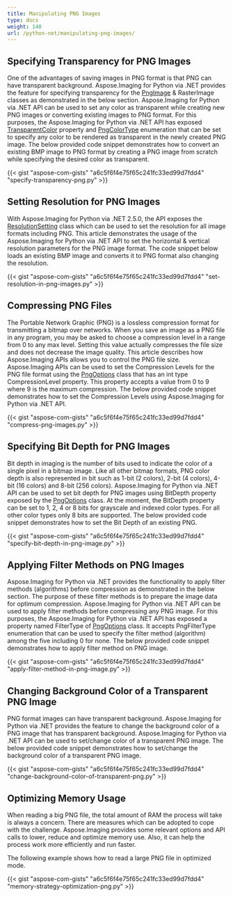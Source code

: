 ```yaml
---
title: Manipulating PNG Images
type: docs
weight: 140
url: /python-net/manipulating-png-images/
---
```


## **Specifying Transparency for PNG Images**
One of the advantages of saving images in PNG format is that PNG can have transparent background. Aspose.Imaging for Python via .NET provides the feature for specifying transparency for the [PngImage](https://reference.aspose.com/imaging/python-net/aspose.imaging.fileformats.png/pngimage) & RasterImage classes as demonstrated in the below section. Aspose.Imaging for Python via .NET API can be used to set any color as transparent while creating new PNG images or converting existing images to PNG format. For this purposes, the Aspose.Imaging for Python via .NET API has exposed [TransparentColor](https://reference.aspose.com/imaging/python-net/aspose.imaging.fileformats.png/pngimage/properties/transparentcolor) property and [PngColorType](https://reference.aspose.com/imaging/python-net/aspose.imaging.fileformats.png/pngcolortype) enumeration that can be set to specify any color to be rendered as transparent in the newly created PNG image. The below provided code snippet demonstrates how to convert an existing BMP image to PNG format by creating a PNG image from scratch while specifying the desired color as transparent.

{{< gist "aspose-com-gists" "a6c5f6f4e75f65c241fc33ed99d7fdd4" "specify-transparency-png.py" >}}


## **Setting Resolution for PNG Images**
With Aspose.Imaging for Python via .NET 2.5.0, the API exposes the [ResolutionSetting](https://reference.aspose.com/imaging/python-net/aspose.imaging/resolutionsetting) class which can be used to set the resolution for all image formats including PNG. This article demonstrates the usage of the Aspose.Imaging for Python via .NET API to set the horizontal & vertical resolution parameters for the PNG image format. The code snippet below loads an existing BMP image and converts it to PNG format also changing the resolution.

{{< gist "aspose-com-gists" "a6c5f6f4e75f65c241fc33ed99d7fdd4" "set-resolution-in-png-images.py" >}}


## **Compressing PNG Files**
The Portable Network Graphic (PNG) is a lossless compression format for transmitting a bitmap over networks. When you save an image as a PNG file in any program, you may be asked to choose a compression level in a range from 0 to any max level. Setting this value actually compresses the file size and does not decrease the image quality. This article describes how Aspose.Imaging APIs allows you to control the PNG file size. Aspose.Imaging APIs can be used to set the Compression Levels for the PNG file format using the [PngOptions](https://reference.aspose.com/imaging/python-net/aspose.imaging.imageoptions/pngoptions) class that has an int type CompressionLevel property. This property accepts a value from 0 to 9 where 9 is the maximum compression. The below provided code snippet demonstrates how to set the Compression Levels using Aspose.Imaging for Python via .NET API.

{{< gist "aspose-com-gists" "a6c5f6f4e75f65c241fc33ed99d7fdd4" "compress-png-images.py" >}}


## **Specifying Bit Depth for PNG Images**
Bit depth in imaging is the number of bits used to indicate the color of a single pixel in a bitmap image. Like all other bitmap formats, PNG color depth is also represented in bit such as 1-bit (2 colors), 2-bit (4 colors), 4-bit (16 colors) and 8-bit (256 colors). Aspose.Imaging for Python via .NET API can be used to set bit depth for PNG images using BitDepth property exposed by the [PngOptions](https://reference.aspose.com/imaging/python-net/aspose.imaging.imageoptions/pngoptions) class. At the moment, the BitDepth property can be set to 1, 2, 4 or 8 bits for grayscale and indexed color types. For all other color types only 8 bits are supported. The below provided code snippet demonstrates how to set the Bit Depth of an existing PNG.

{{< gist "aspose-com-gists" "a6c5f6f4e75f65c241fc33ed99d7fdd4" "specify-bit-depth-in-png-image.py" >}}


## **Applying Filter Methods on PNG Images**
Aspose.Imaging for Python via .NET provides the functionality to apply filter methods (algorithms) before compression as demonstrated in the below section. The purpose of these filter methods is to prepare the image data for optimum compression. Aspose.Imaging for Python via .NET API can be used to apply filter methods before compressing any PNG image. For this purposes, the Aspose.Imaging for Python via .NET API has exposed a property named FilterType of [PngOptions](https://reference.aspose.com/imaging/python-net/aspose.imaging.imageoptions/pngoptions) class. It accepts PngFilterType enumeration that can be used to specify the filter method (algorithm) among the five including 0 for none. The below provided code snippet demonstrates how to apply filter method on PNG image.

{{< gist "aspose-com-gists" "a6c5f6f4e75f65c241fc33ed99d7fdd4" "apply-filter-method-in-png-image.py" >}}


## **Changing Background Color of a Transparent PNG Image**
PNG format images can have transparent background. Aspose.Imaging for Python via .NET provides the feature to change the background color of a PNG image that has transparent background. Aspose.Imaging for Python via .NET API can be used to set/change color of a transparent PNG image. The below provided code snippet demonstrates how to set/change the background color of a transparent PNG image.

{{< gist "aspose-com-gists" "a6c5f6f4e75f65c241fc33ed99d7fdd4" "change-background-color-of-transparent-png.py" >}}

## **Optimizing Memory Usage**
When reading a big PNG file, the total amount of RAM the process will take is always a concern. There are measures which can be adopted to cope with the challenge. Aspose.Imaging provides some relevant options and API calls to lower, reduce and optimize memory use. Also, it can help the process work more efficiently and run faster.

The following example shows how to read a large PNG file in optimized mode.

{{< gist "aspose-com-gists" "a6c5f6f4e75f65c241fc33ed99d7fdd4" "memory-strategy-optimization-png.py" >}}
